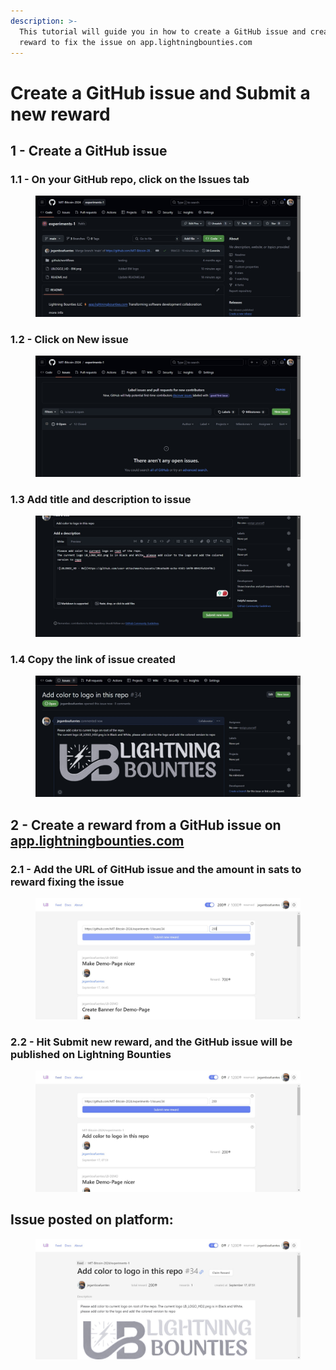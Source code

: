 ```yaml
---
description: >-
  This tutorial will guide you in how to create a GitHub issue and create a
  reward to fix the issue on app.lightningbounties.com
---
```


# Create a GitHub issue and Submit a new reward

## 1 - Create a GitHub issue

### 1.1 - On your GitHub repo, click on the Issues tab

<figure><img src="../.gitbook/assets/image (3).png" alt=""><figcaption></figcaption></figure>

### 1.2 - Click on New issue

<figure><img src="../.gitbook/assets/image (1) (1).png" alt=""><figcaption></figcaption></figure>

### 1.3  Add title and description to issue

<figure><img src="../.gitbook/assets/image (2) (1).png" alt=""><figcaption></figcaption></figure>

### 1.4 Copy the link of issue created&#x20;

<figure><img src="../.gitbook/assets/image (3) (1).png" alt=""><figcaption></figcaption></figure>

## 2 - Create a reward from a GitHub issue on [app.lightningbounties.com](https://app.lightningbounties.com/me)

### 2.1 - Add the URL of GitHub issue and the amount in sats to reward fixing the issue

<figure><img src="../.gitbook/assets/image (4).png" alt=""><figcaption></figcaption></figure>

### 2.2 - Hit Submit new reward, and the GitHub issue will be published on Lightning Bounties

<figure><img src="../.gitbook/assets/image (5).png" alt=""><figcaption></figcaption></figure>

## Issue posted on platform:&#x20;

<figure><img src="../.gitbook/assets/image (6).png" alt=""><figcaption></figcaption></figure>
